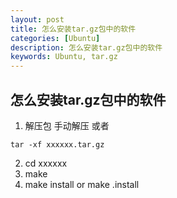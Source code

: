 ```yaml
---
layout: post
title: 怎么安装tar.gz包中的软件
categories: [Ubuntu]
description: 怎么安装tar.gz包中的软件
keywords: Ubuntu, tar.gz
---
```

## 怎么安装tar.gz包中的软件
1. 解压包
手动解压
或者
```
tar -xf xxxxxx.tar.gz
```
2. cd xxxxxx
3. make
4. make install or make .install
